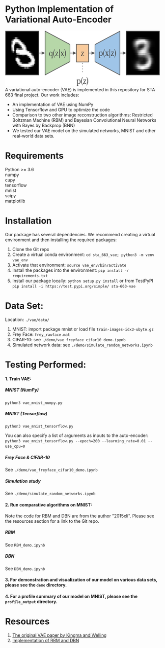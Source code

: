 # Python Implementation of Variational Auto-Encoder

<img src="https://github.com/yizi0511/sta_663_vae/blob/master/demo/vae.png" width="1000" height="180">
A variational auto-encoder (VAE) is implemented in this repository for STA 663 final project. Our work includes:

- An implementation of VAE using NumPy
- Using Tensorflow and GPU to optimize the code
- Comparison to two other image reconstruction algorithms: Restricted Boltzman Machine (RBM) and Bayesian Convolutional Neural Networks with Bayes by Backprop (BNN)
- We tested our VAE model on the simulated networks, MNIST and other real-world data sets.

# Requirements
Python >= 3.6 <br/>
numpy <br/>
cupy <br/>
tensorflow <br/>
mnist <br/>
scipy <br/>
matplotlib <br/>

# Installation

Our package has several dependencies. We recommend creating a virtual environment and then installing the required packages:

1. Clone the Git repo
2. Create a virtual conda environment: ```cd sta_663_vae; python3 -m venv vae_env```
3. Activate that environment: ```source vae_env/bin/activate```
4. Install the packages into the environment: ```pip install -r requirements.txt```
5. Install our package locally: ```python setup.py install``` or from TestPyPI <br/>
`pip install -i https://test.pypi.org/simple/ sta-663-vae`

# Data Set:

Location: `./vae/data/` <br/>
1. MNIST: import package mnist or load file `train-images-idx3-ubyte.gz`
2. Frey Face: ```frey_rawface.mat```
3. CIFAR-10: see `./demo/vae_freyface_cifar10_demo.ipynb`
4. Simulated network data: see ```./demo/simulate_random_networks.ipynb```


# Testing Performed:

#### 1. Train VAE: <br/>

##### MNIST (NumPy)
```python3 vae_mnist_numpy.py``` <br/>
##### MNIST (Tensorflow)
```python3 vae_mnist_tensorflow.py``` <br/>

You can also specify a list of arguments as inputs to the auto-encoder: <br/>
```python3 vae_mnist_tensorflow.py --epoch=200 --learning_rate=0.01 --use_cpu=0``` <br/>

##### Frey Face & CIFAR-10 
See `./demo/vae_freyface_cifar10_demo.ipynb` <br/>
##### Simulation study
See ```./demo/simulate_random_networks.ipynb```


#### 2. Run comparative algorithms on MNIST: <br/>

Note the code for RBM and DBN are from the author "2015xli". Please see the resources section for a link to the Git repo.

##### RBM 
See `RBM_demo.ipynb` <br/>

##### DBN
See `DBN_demo.ipynb` <br/>

#### 3. For demonstration and visualization of our model on various data sets, please see the ```demo``` directory. 

#### 4. For a profile summary of our model on MNIST, please see the ```profile_output``` directory. 


# Resources

1. [The original VAE paper by Kingma and Welling](https://arxiv.org/abs/1312.6114)
2. [Implementation of RBM and DBN](https://github.com/2015xli/DBN)

